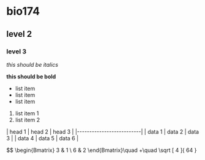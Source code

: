 # bio174

## level 2 

### level 3 

*this should be italics*

**this should be bold**

* list item
* list item
* list item

1. list item 1 
2. list item 2

| head 1 | head 2 | head 3 |
|--------------------------|
| data 1 | data 2 | data 3 |
| data 4 | data 5 | data 6 |

$$ \begin{Bmatrix} 3 & 1 \\ 6 & 2 \end{Bmatrix}\quad +\quad \sqrt [ 4 ]{ 64 } 
